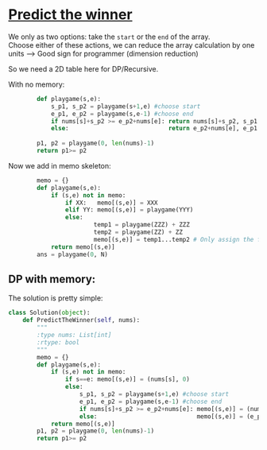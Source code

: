 # [Predict the winner](https://leetcode.com/problems/predict-the-winner/)

We only as two options: take the `start` or the `end` of the array.   
Choose either of these actions, we can reduce the array calculation by one units --> Good sign for programmer (dimension reduction)

So we need a 2D table here for DP/Recursive.

With no memory:
```python
        def playgame(s,e):
            s_p1, s_p2 = playgame(s+1,e) #choose start
            e_p1, e_p2 = playgame(s,e-1) #choose end
            if nums[s]+s_p2 >= e_p2+nums[e]: return nums[s]+s_p2, s_p1
            else:                            return e_p2+nums[e], e_p1
            
        p1, p2 = playgame(0, len(nums)-1)
        return p1>= p2
```

Now we add in memo skeleton:
```python
        memo = {}
        def playgame(s,e):
            if (s,e) not in memo:
                if XX:   memo[(s,e)] = XXX
                elif YY: memo[(s,e)] = playgame(YYY)
                else:   
                        temp1 = playgame(ZZZ) + ZZZ
                        temp2 = playgame(ZZ) + ZZ
                        memo[(s,e)] = temp1...temp2 # Only assign the final value to memo, dont mess it up at the middle of the calculation
            return memo[(s,e)]
        ans = playgame(0, N)
```

## DP with memory:

The solution is pretty simple:
```python
class Solution(object):
    def PredictTheWinner(self, nums):
        """
        :type nums: List[int]
        :rtype: bool
        """
        memo = {}
        def playgame(s,e):
            if (s,e) not in memo:
                if s==e: memo[(s,e)] = (nums[s], 0)
                else:    
                    s_p1, s_p2 = playgame(s+1,e) #choose start
                    e_p1, e_p2 = playgame(s,e-1) #choose end
                    if nums[s]+s_p2 >= e_p2+nums[e]: memo[(s,e)] = (nums[s]+s_p2, s_p1)
                    else:                            memo[(s,e)] = (e_p2+nums[e], e_p1)
            return memo[(s,e)]
        p1, p2 = playgame(0, len(nums)-1)
        return p1>= p2
```
